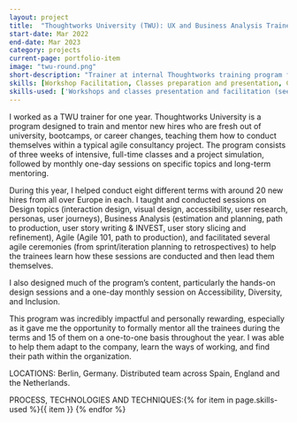 ```yaml
---
layout: project
title:  "Thoughtworks University (TWU): UX and Business Analysis Trainer"
start-date: Mar 2022
end-date: Mar 2023
category: projects
current-page: portfolio-item
image: "twu-round.png"
short-description: "Trainer at internal Thoughtworks training program for new hires who are graduates or career changers"
skills: [Workshop Facilitation, Classes preparation and presentation, Content Creation, Mentoring]
skills-used: ['Workshops and classes presentation and facilitation (see above)', 'Learning Design', 'Content Creation (UX Design, Business Analysis, Agile, Diversity and Inclusion)', 'Mentoring']
---
```


I worked as a TWU trainer for one year. Thoughtworks University is a program designed to train and mentor new hires who are fresh out of university, bootcamps, or career changes, teaching them how to conduct themselves within a typical agile consultancy project. The program consists of three weeks of intensive, full-time classes and a project simulation, followed by monthly one-day sessions on specific topics and long-term mentoring.

During this year, I helped conduct eight different terms with around 20 new hires from all over Europe in each. I taught and conducted sessions on Design topics (interaction design, visual design, accessibility, user research, personas, user journeys), Business Analysis (estimation and planning, path to production, user story writing & INVEST, user story slicing and refinement), Agile (Agile 101, path to production), and facilitated several agile ceremonies (from sprint/iteration planning to retrospectives) to help the trainees learn how these sessions are conducted and then lead them themselves.

I also designed much of the program’s content, particularly the hands-on design sessions and a one-day monthly session on Accessibility, Diversity, and Inclusion.

This program was incredibly impactful and personally rewarding, especially as it gave me the opportunity to formally mentor all the trainees during the terms and 15 of them on a one-to-one basis throughout the year. I was able to help them adapt to the company, learn the ways of working, and find their path within the organization.

<span class="category-description">LOCATIONS:</span>
Berlin, Germany. Distributed team across Spain, England and the Netherlands.

<span class="category-description">PROCESS, TECHNOLOGIES AND TECHNIQUES:</span>{% for item in page.skills-used %}<span class="skill-item">{{ item }}</span> {% endfor %} 